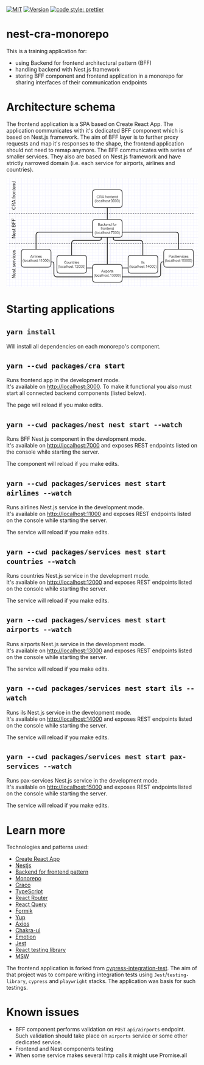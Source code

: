 [![MIT](https://img.shields.io/github/license/LukaszNowakPL/nest-cra-monorepo)](https://github.com/LukaszNowakPL/nest-cra-monorepo/blob/master/LICENSE)
[![Version](https://img.shields.io/github/package-json/v/LukaszNowakPL/nest-cra-monorepo)](https://github.com/LukaszNowakPL/nest-cra-monorepo/blob/master/package.json)
[![code style: prettier](https://img.shields.io/badge/code_style-prettier-ff69b4.svg?style=flat-square)](https://github.com/prettier/prettier)

# nest-cra-monorepo

This is a training application for:
- using Backend for frontend architectural pattern (BFF)
- handling backend with Nest.js framework
- storing BFF component and frontend application in a monorepo for sharing interfaces of their communication endpoints

# Architecture schema

The frontend application is a SPA based on Create React App. The application communicates with it's dedicated BFF component which is based on Nest.js framework. The aim of BFF layer is to further proxy requests and map it's responses to the shape, the frontend application should not need to remap anymore. The BFF communicates with series of smaller services. They also are based on Nest.js framework and have strictly narrowed domain (i.e. each service for airports, airlines and countries).

![Architecture schema](readme-img/architectural-schema.png)

# Starting applications

## `yarn install`

Will install all dependencies on each monorepo's component.

## `yarn --cwd packages/cra start`

Runs frontend app in the development mode.<br />
It's available on [http://localhost:3000](http://localhost:3000). To make it functional you also must start all connected backend components (listed below).

The page will reload if you make edits.

## `yarn --cwd packages/nest nest start --watch`

Runs BFF Nest.js component in the development mode.<br />
It's available on [http://localhost:7000](http://localhost:7000) and exposes REST endpoints listed on the console while starting the server.

The component will reload if you make edits.

## `yarn --cwd packages/services nest start airlines --watch`

Runs airlines Nest.js service in the development mode.<br />
It's available on [http://localhost:11000](http://localhost:11000) and exposes REST endpoints listed on the console while starting the server.

The service will reload if you make edits.

## `yarn --cwd packages/services nest start countries --watch`

Runs countries Nest.js service in the development mode.<br />
It's available on [http://localhost:12000](http://localhost:12000) and exposes REST endpoints listed on the console while starting the server.

The service will reload if you make edits.

## `yarn --cwd packages/services nest start airports --watch`

Runs airports Nest.js service in the development mode.<br />
It's available on [http://localhost:13000](http://localhost:13000) and exposes REST endpoints listed on the console while starting the server.

The service will reload if you make edits.

## `yarn --cwd packages/services nest start ils --watch`

Runs ils Nest.js service in the development mode.<br />
It's available on [http://localhost:14000](http://localhost:14000) and exposes REST endpoints listed on the console while starting the server.

The service will reload if you make edits.

## `yarn --cwd packages/services nest start pax-services --watch`

Runs pax-services Nest.js service in the development mode.<br />
It's available on [http://localhost:15000](http://localhost:15000) and exposes REST endpoints listed on the console while starting the server.

The service will reload if you make edits.

# Learn more

Technologies and patterns used:

- [Create React App](https://facebook.github.io/create-react-app/docs/getting-started)
- [Nestjs](https://docs.nestjs.com/)
- [Backend for frontend pattern](https://samnewman.io/patterns/architectural/bff/)
- [Monorepo](https://en.wikipedia.org/wiki/Monorepo)
- [Craco](https://www.npmjs.com/package/@craco/craco)
- [TypeScript](https://www.typescriptlang.org/docs/handbook/typescript-in-5-minutes.html)
- [React Router](https://reactrouter.com/)
- [React Query](https://react-query.tanstack.com/overview)
- [Formik](https://formik.org/)
- [Yup](https://github.com/jquense/yup)
- [Axios](https://github.com/axios/axios)
- [Chakra-ui](https://chakra-ui.com/docs/getting-started)
- [Emotion](https://emotion.sh/docs/introduction)
- [Jest](https://jestjs.io/docs/en/getting-started.html)
- [React testing library](https://testing-library.com/docs/react-testing-library/intro)
- [MSW](https://mswjs.io/docs/getting-started/install)

The frontend application is forked from [cypress-integration-test](https://github.com/LukaszNowakPL/cypress-integration-tests). The aim of that project was to compare writing integration tests using `Jest`/`testing-library`, `cypress` and `playwright` stacks. The application was basis for such testings.

# Known issues

- BFF component performs validation on `POST` `api/airports` endpoint. Such validation should take place on `airports` service or some other dedicated service. 
- Frontend and Nest components testing
- When some service makes several http calls it might use Promise.all
